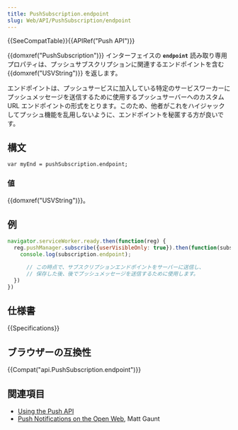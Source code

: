 ```yaml
---
title: PushSubscription.endpoint
slug: Web/API/PushSubscription/endpoint
---
```


{{SeeCompatTable}}{{APIRef("Push API")}}

{{domxref("PushSubscription")}} インターフェイスの **`endpoint`** 読み取り専用プロパティは、プッシュサブスクリプションに関連するエンドポイントを含む {{domxref("USVString")}} を返します。

エンドポイントは、プッシュサービスに加入している特定のサービスワーカーにプッシュメッセージを送信するために使用するプッシュサーバーへのカスタム URL エンドポイントの形式をとります。このため、他者がこれをハイジャックしてプッシュ機能を乱用しないように、エンドポイントを秘匿する方が良いです。

## 構文

```js-nolint
var myEnd = pushSubscription.endpoint;
```

### 値

{{domxref("USVString")}}。

## 例

```js
navigator.serviceWorker.ready.then(function(reg) {
  reg.pushManager.subscribe({userVisibleOnly: true}).then(function(subscription) {
    console.log(subscription.endpoint);

      // この時点で、サブスクリプションエンドポイントをサーバーに送信し、
      // 保存した後、後でプッシュメッセージを送信するために使用します。
  })
})
```

## 仕様書

{{Specifications}}

## ブラウザーの互換性

{{Compat("api.PushSubscription.endpoint")}}

## 関連項目

- [Using the Push API](/ja/docs/Web/API/Push_API/Using_the_Push_API)
- [Push Notifications on the Open Web](http://updates.html5rocks.com/2015/03/push-notificatons-on-the-open-web), Matt Gaunt
